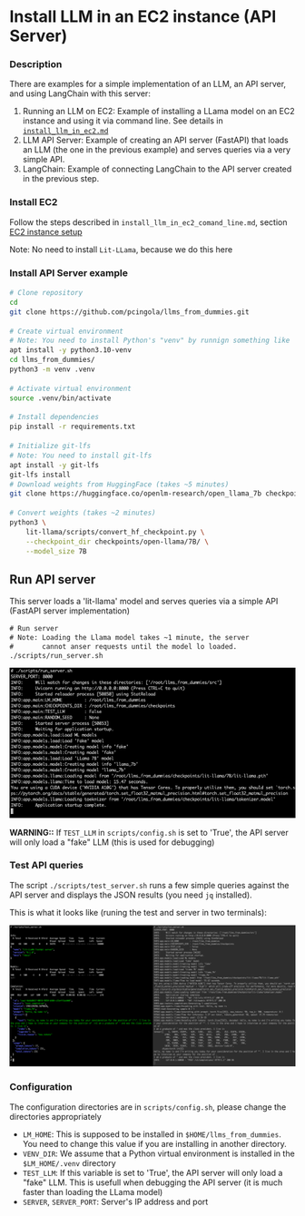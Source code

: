 # Install LLM in an EC2 instance (API Server)

### Description

There are examples for a simple implementation of an LLM, an API server, and using LangChain with this server:

1. Running an LLM on EC2: Example of installing a LLama model on an EC2 instance and using it via command line. See details in [`install_llm_in_ec2.md`](./install_llm_in_ec2.md)
2. LLM API Server: Example of creating an API server (FastAPI) that loads an LLM (the one in the previous example) and serves queries via a very simple API.
3. LangChain: Example of connecting LangChain to the API server created in the previous step.

### Install EC2

Follow the steps described in `install_llm_in_ec2_comand_line.md`, section [EC2 instance setup](./install_llm_in_ec2_comand_line.md#ec2-instance-setup)

Note: No need to install `Lit-LLama`, because we do this here

### Install API Server example

```bash
# Clone repository
cd
git clone https://github.com/pcingola/llms_from_dummies.git

# Create virtual environment
# Note: You need to install Python's "venv" by runnign something like
apt install -y python3.10-venv
cd llms_from_dummies/
python3 -m venv .venv

# Activate virtual environment
source .venv/bin/activate

# Install dependencies
pip install -r requirements.txt

# Initialize git-lfs
# Note: You need to install git-lfs
apt install -y git-lfs
git-lfs install
# Download weights from HuggingFace (takes ~5 minutes)
git clone https://huggingface.co/openlm-research/open_llama_7b checkpoints/open-llama/7B

# Convert weights (takes ~2 minutes)
python3 \
    lit-llama/scripts/convert_hf_checkpoint.py \
    --checkpoint_dir checkpoints/open-llama/7B/ \
    --model_size 7B
```

## Run API server

This server loads a 'lit-llama' model and serves queries via a simple API (FastAPI server implementation)
```
# Run server
# Note: Loading the Llama model takes ~1 minute, the server
#       cannot anser requests until the model lo loaded.
./scripts/run_server.sh
```

![API server start](./img/api_server_start_example.png)


**WARNING::** If `TEST_LLM` in `scripts/config.sh` is set to 'True', the API server will only load a "fake" LLM (this is used for debugging)

### Test API queries

The script `./scripts/test_server.sh` runs a few simple queries against the API server and displays the JSON results (you need `jq` installed).

This is what it looks like (runing the test and server in two terminals):

![API server start](./img/test.png)

### Configuration

The configuration directories are in `scripts/config.sh`, please change the directories appropriately

- `LM_HOME`: This is supposed to be installed in `$HOME/llms_from_dummies`. You need to change this value if you are installing in another directory.
- `VENV_DIR`: We assume that a Python virtual environment is installed in the `$LM_HOME/.venv` directory
- `TEST_LLM`: If this variable is set to 'True', the API server will only load a "fake" LLM. This is usefull when debugging the API server (it is much faster than loading the LLama model)
- `SERVER`, `SERVER_PORT`: Server's IP address and port



